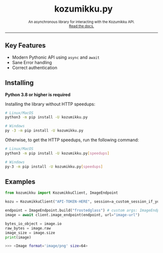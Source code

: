 
<h1 align="center">
<sub>
    <!-- <img src="https://www.cloudflare.com/static/e483f0dab463205cec2642ab111e81fc/cdn-global-hero-illustration.svg" height="36"> -->
</sub>
&nbsp;
kozumikku.py
</h1>
<p align="center">
<sup>
An asynchronous library for interacting with the Kozumikku API.
</sup>
<br>
<sup>
    <a href="">Read the docs.</a>
</sup>
</p>

***

Key Features
-------------

- Modern Pythonic API using `async` and `await`
- Sane Error handling
- Correct authentication

Installing
-----------

**Python 3.8 or higher is required**

Installing the library without HTTP speedups:
```sh
# Linux/MacOS
python3 -m pip install -U kozumikku.py

# Windows
py -3 -m pip install -U kozumikku.py
```
Otherwise, to get the HTTP speedups, run the following command:
```sh
# Linux/MacOS
python3 -m pip install -U kozumikku.py[speedups]

# Windows
py-3 -m pip install -U kozumikku.py[speedups]
```

Examples
--------

```py
from kozumikku import KozumikkuClient, ImageEndpoint

kozu = KozumikkuClient("API-TOKEN-HERE", session=a_custom_session_if_you_want_to)

endpoint = ImageEndpoint.build("frostedglass") # custom args: ImageEndpoint.build("filter", filter="oceanic")
image = await client.image_endpoint(endpoint, url="image-url")

bytes_io_object = image.io
raw_bytes = image.raw
image_size = image.size
print(image)
```
```sh
>>> <Image format='image/png' size=64>
```



